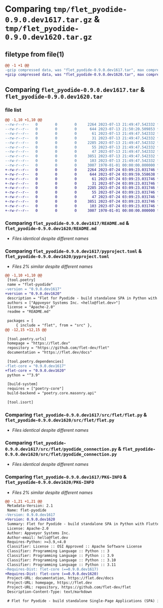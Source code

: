 # Comparing `tmp/flet_pyodide-0.9.0.dev1617.tar.gz` & `tmp/flet_pyodide-0.9.0.dev1620.tar.gz`

## filetype from file(1)

```diff
@@ -1 +1 @@
-gzip compressed data, was "flet_pyodide-0.9.0.dev1617.tar", max compression
+gzip compressed data, was "flet_pyodide-0.9.0.dev1620.tar", max compression
```

## Comparing `flet_pyodide-0.9.0.dev1617.tar` & `flet_pyodide-0.9.0.dev1620.tar`

### file list

```diff
@@ -1,10 +1,10 @@
--rw-r--r--   0        0        0     2264 2023-07-13 21:49:47.542332 flet_pyodide-0.9.0.dev1617/README.md
--rw-r--r--   0        0        0      644 2023-07-13 21:50:20.509853 flet_pyodide-0.9.0.dev1617/pyproject.toml
--rw-r--r--   0        0        0       61 2023-07-13 21:49:47.542332 flet_pyodide-0.9.0.dev1617/src/flet/__init__.py
--rw-r--r--   0        0        0       31 2023-07-13 21:49:47.542332 flet_pyodide-0.9.0.dev1617/src/flet/canvas/__init__.py
--rw-r--r--   0        0        0     2285 2023-07-13 21:49:47.542332 flet_pyodide-0.9.0.dev1617/src/flet/flet.py
--rw-r--r--   0        0        0       55 2023-07-13 21:49:47.542332 flet_pyodide-0.9.0.dev1617/src/flet/matplotlib_chart.py
--rw-r--r--   0        0        0       47 2023-07-13 21:49:47.542332 flet_pyodide-0.9.0.dev1617/src/flet/plotly_chart.py
--rw-r--r--   0        0        0     3851 2023-07-13 21:49:47.542332 flet_pyodide-0.9.0.dev1617/src/flet/pyodide_connection.py
--rw-r--r--   0        0        0      103 2023-07-13 21:49:47.542332 flet_pyodide-0.9.0.dev1617/src/flet/version.py
--rw-r--r--   0        0        0     3007 1970-01-01 00:00:00.000000 flet_pyodide-0.9.0.dev1617/PKG-INFO
+-rw-r--r--   0        0        0     2264 2023-07-24 03:09:23.031746 flet_pyodide-0.9.0.dev1620/README.md
+-rw-r--r--   0        0        0      644 2023-07-24 03:09:59.558638 flet_pyodide-0.9.0.dev1620/pyproject.toml
+-rw-r--r--   0        0        0       61 2023-07-24 03:09:23.031746 flet_pyodide-0.9.0.dev1620/src/flet/__init__.py
+-rw-r--r--   0        0        0       31 2023-07-24 03:09:23.031746 flet_pyodide-0.9.0.dev1620/src/flet/canvas/__init__.py
+-rw-r--r--   0        0        0     2285 2023-07-24 03:09:23.031746 flet_pyodide-0.9.0.dev1620/src/flet/flet.py
+-rw-r--r--   0        0        0       55 2023-07-24 03:09:23.031746 flet_pyodide-0.9.0.dev1620/src/flet/matplotlib_chart.py
+-rw-r--r--   0        0        0       47 2023-07-24 03:09:23.031746 flet_pyodide-0.9.0.dev1620/src/flet/plotly_chart.py
+-rw-r--r--   0        0        0     3851 2023-07-24 03:09:23.031746 flet_pyodide-0.9.0.dev1620/src/flet/pyodide_connection.py
+-rw-r--r--   0        0        0      103 2023-07-24 03:09:23.031746 flet_pyodide-0.9.0.dev1620/src/flet/version.py
+-rw-r--r--   0        0        0     3007 1970-01-01 00:00:00.000000 flet_pyodide-0.9.0.dev1620/PKG-INFO
```

### Comparing `flet_pyodide-0.9.0.dev1617/README.md` & `flet_pyodide-0.9.0.dev1620/README.md`

 * *Files identical despite different names*

### Comparing `flet_pyodide-0.9.0.dev1617/pyproject.toml` & `flet_pyodide-0.9.0.dev1620/pyproject.toml`

 * *Files 2% similar despite different names*

```diff
@@ -1,10 +1,10 @@
 [tool.poetry]
 name = "flet-pyodide"
-version = "0.9.0.dev1617"
+version = "0.9.0.dev1620"
 description = "Flet for Pyodide - build standalone SPA in Python with Flutter UI."
 authors = ["Appveyor Systems Inc. <hello@flet.dev>"]
 license = "Apache-2.0"
 readme = "README.md"
 
 packages = [
     { include = "flet", from = "src" },
@@ -12,15 +12,15 @@
 
 [tool.poetry.urls]
 homepage = "https://flet.dev"
 repository = "https://github.com/flet-dev/flet"
 documentation = "https://flet.dev/docs"
 
 [tool.poetry.dependencies]
-flet-core = "0.9.0.dev1617"
+flet-core = "0.9.0.dev1620"
 python = "^3.9"
 
 [build-system]
 requires = ["poetry-core"]
 build-backend = "poetry.core.masonry.api"
 
 [tool.isort]
```

### Comparing `flet_pyodide-0.9.0.dev1617/src/flet/flet.py` & `flet_pyodide-0.9.0.dev1620/src/flet/flet.py`

 * *Files identical despite different names*

### Comparing `flet_pyodide-0.9.0.dev1617/src/flet/pyodide_connection.py` & `flet_pyodide-0.9.0.dev1620/src/flet/pyodide_connection.py`

 * *Files identical despite different names*

### Comparing `flet_pyodide-0.9.0.dev1617/PKG-INFO` & `flet_pyodide-0.9.0.dev1620/PKG-INFO`

 * *Files 2% similar despite different names*

```diff
@@ -1,21 +1,21 @@
 Metadata-Version: 2.1
 Name: flet-pyodide
-Version: 0.9.0.dev1617
+Version: 0.9.0.dev1620
 Summary: Flet for Pyodide - build standalone SPA in Python with Flutter UI.
 License: Apache-2.0
 Author: Appveyor Systems Inc.
 Author-email: hello@flet.dev
 Requires-Python: >=3.9,<4.0
 Classifier: License :: OSI Approved :: Apache Software License
 Classifier: Programming Language :: Python :: 3
 Classifier: Programming Language :: Python :: 3.9
 Classifier: Programming Language :: Python :: 3.10
 Classifier: Programming Language :: Python :: 3.11
-Requires-Dist: flet-core (==0.9.0.dev1617)
+Requires-Dist: flet-core (==0.9.0.dev1620)
 Project-URL: documentation, https://flet.dev/docs
 Project-URL: homepage, https://flet.dev
 Project-URL: repository, https://github.com/flet-dev/flet
 Description-Content-Type: text/markdown
 
 # Flet for Pyodide - build standalone Single-Page Applications (SPA) in Python with Flutter UI
```

